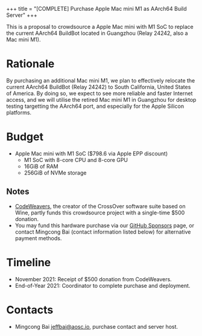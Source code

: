 +++
title = "[COMPLETE] Purchase Apple Mac mini M1 as AArch64 Build Server"
+++

This is a proposal to crowdsource a Apple Mac mini with M1 SoC to replace the current AArch64 BuildBot located in Guangzhou (Relay 24242, also a Mac mini M1).

# Rationale

By purchasing an additional Mac mini M1, we plan to effectively relocate the current AArch64 BuildBot (Relay 24242) to South California, United States of America. By doing so, we expect to see more reliable and faster Internet access, and we will utilise the retired Mac mini M1 in Guangzhou for desktop testing targetting the AArch64 port, and especially for the Apple Silicon platforms.

# Budget

+ Apple Mac mini with M1 SoC ($798.6 via Apple EPP discount)
  - M1 SoC with 8-core CPU and 8-core GPU
  - 16GiB of RAM
  - 256GiB of NVMe storage

## Notes

- [CodeWeavers](https://www.codeweavers.com/), the creator of the CrossOver software suite based on Wine, partly funds this crowdsource project with a single-time $500 donation.
- You may fund this hardware purchase via our [GitHub Sponsors](https://github.com/sponsors/AOSC-Dev) page, or contact Mingcong Bai (contact information listed below) for alternative payment methods.

# Timeline

- November 2021: Receipt of $500 donation from CodeWeavers.
- End-of-Year 2021: Coordinator to complete purchase and deployment.

# Contacts

- Mingcong Bai <jeffbai@aosc.io>, purchase contact and server host.
